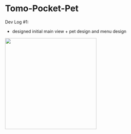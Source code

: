 # Tomo-Pocket-Pet
Dev Log #1:
- designed initial main view + pet design and menu design
<img src="https://github.com/user-attachments/assets/8e2fbdb1-db3c-408c-9f44-d4a0c025a659" width="300" />

